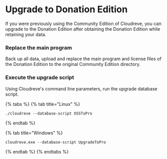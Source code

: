 # Upgrade to Donation Edition

If you were previously using the Community Edition of Cloudreve, you can upgrade to the Donation Edition after obtaining the Donation Edition while retaining your data.

### Replace the main program

Back up all data, upload and replace the main program and license files of the Donation Edition to the original Community Edition directory.

### Execute the upgrade script

Using Cloudreve's command line parameters, run the upgrade database script.

{% tabs %}
{% tab title="Linux" %}
```
./cloudreve --database-script OSSToPro
```
{% endtab %}

{% tab title="Windows" %}
```
cloudreve.exe --database-script UpgradeToPro
```
{% endtab %}
{% endtabs %}
